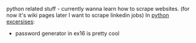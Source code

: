 python related stuff - currently wanna learn how to scrape websites. (for now it's wiki pages later I want to scrape linkedin jobs)
In [python excersises](https://github.com/kinsin5/python_learning/blob/main/python_excersises.ipynb):
- password generator in ex16 is pretty cool
